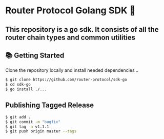 # Router Protocol Golang SDK 🌟
This repository is a go sdk. It consists of all the router chain types and common utilities
---

## 📚 Getting Started

Clone the repository locally and install needed dependencies ..

```bash
$ git clone https://github.com/router-protocol/sdk-go
$ cd sdk-go
$ go install ./...
```
## Publishing Tagged Release

```bash
$ git add .
$ git commit -m "bugfix"
$ git tag -a v1.1.1
$ git push origin master --tags
```